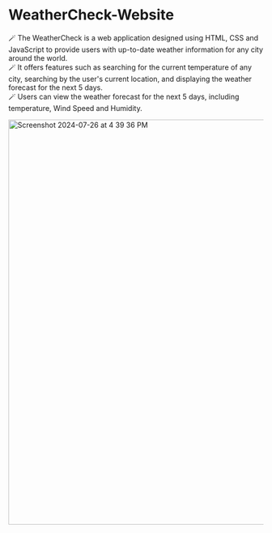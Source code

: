 # WeatherCheck-Website

🪄 The WeatherCheck is a web application designed using HTML, CSS and JavaScript to provide users with up-to-date weather information for any city around the world. <br>
🪄 It offers features such as searching for the current temperature of any city, searching by the user's current location, and displaying the weather forecast for the next 5 days. <br>
🪄 Users can view the weather forecast for the next 5 days, including temperature, Wind Speed and Humidity.


<img width="800" alt="Screenshot 2024-07-26 at 4 39 36 PM" src="https://github.com/user-attachments/assets/f982bdf4-64bc-4d48-9b04-f9b3d0e9e52b">
